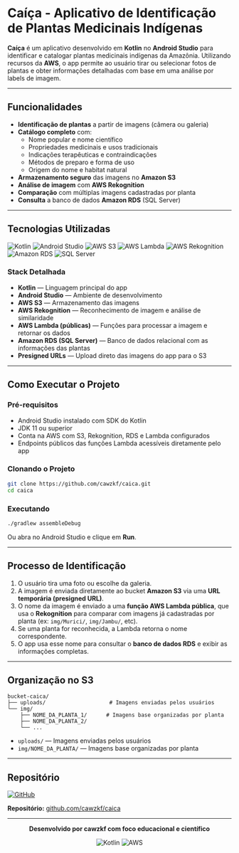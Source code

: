 # Caíça - Aplicativo de Identificação de Plantas Medicinais Indígenas

**Caíça** é um aplicativo desenvolvido em **Kotlin** no **Android Studio** para identificar e catalogar plantas medicinais indígenas da Amazônia. Utilizando recursos da **AWS**, o app permite ao usuário tirar ou selecionar fotos de plantas e obter informações detalhadas com base em uma análise por labels de imagem.

---

## Funcionalidades

* **Identificação de plantas** a partir de imagens (câmera ou galeria)
* **Catálogo completo** com:
  * Nome popular e nome científico
  * Propriedades medicinais e usos tradicionais
  * Indicações terapêuticas e contraindicações
  * Métodos de preparo e forma de uso
  * Origem do nome e habitat natural
* **Armazenamento seguro** das imagens no **Amazon S3**
* **Análise de imagem** com **AWS Rekognition**
* **Comparação** com múltiplas imagens cadastradas por planta
* **Consulta** a banco de dados **Amazon RDS** (SQL Server)

---

## Tecnologias Utilizadas

![Kotlin](https://img.shields.io/badge/Kotlin-7F52FF?style=for-the-badge&logo=kotlin&logoColor=white)
![Android Studio](https://img.shields.io/badge/Android_Studio-3DDC84?style=for-the-badge&logo=android-studio&logoColor=white)
![AWS S3](https://img.shields.io/badge/AWS_S3-569A31?style=for-the-badge&logo=amazon-s3&logoColor=white)
![AWS Lambda](https://img.shields.io/badge/AWS_Lambda-FF9900?style=for-the-badge&logo=aws-lambda&logoColor=white)
![AWS Rekognition](https://img.shields.io/badge/AWS_Rekognition-232F3E?style=for-the-badge&logo=amazon-aws&logoColor=white)
![Amazon RDS](https://img.shields.io/badge/Amazon_RDS-527FFF?style=for-the-badge&logo=amazon-rds&logoColor=white)
![SQL Server](https://img.shields.io/badge/SQL_Server-CC2927?style=for-the-badge&logo=microsoft-sql-server&logoColor=white)

### Stack Detalhada

* **Kotlin** — Linguagem principal do app
* **Android Studio** — Ambiente de desenvolvimento
* **AWS S3** — Armazenamento das imagens
* **AWS Rekognition** — Reconhecimento de imagem e análise de similaridade
* **AWS Lambda (públicas)** — Funções para processar a imagem e retornar os dados
* **Amazon RDS (SQL Server)** — Banco de dados relacional com as informações das plantas
* **Presigned URLs** — Upload direto das imagens do app para o S3

---

## Como Executar o Projeto

### Pré-requisitos

* Android Studio instalado com SDK do Kotlin
* JDK 11 ou superior
* Conta na AWS com S3, Rekognition, RDS e Lambda configurados
* Endpoints públicos das funções Lambda acessíveis diretamente pelo app

### Clonando o Projeto

```bash
git clone https://github.com/cawzkf/caica.git
cd caica
```

### Executando

```bash
./gradlew assembleDebug
```

Ou abra no Android Studio e clique em **Run**.

---

## Processo de Identificação

1. O usuário tira uma foto ou escolhe da galeria.
2. A imagem é enviada diretamente ao bucket **Amazon S3** via uma **URL temporária (presigned URL)**.
3. O nome da imagem é enviado a uma **função AWS Lambda pública**, que usa o **Rekognition** para comparar com imagens já cadastradas por planta (ex: `img/Murici/`, `img/Jambu/`, etc).
4. Se uma planta for reconhecida, a Lambda retorna o nome correspondente.
5. O app usa esse nome para consultar o **banco de dados RDS** e exibir as informações completas.

---

## Organização no S3

```
bucket-caica/
├── uploads/                    # Imagens enviadas pelos usuários
└── img/
    ├── NOME_DA_PLANTA_1/      # Imagens base organizadas por planta
    ├── NOME_DA_PLANTA_2/
    └── ...
```

* `uploads/` — Imagens enviadas pelos usuários
* `img/NOME_DA_PLANTA/` — Imagens base organizadas por planta

---

## Repositório

[![GitHub](https://img.shields.io/badge/GitHub-100000?style=for-the-badge&logo=github&logoColor=white)](https://github.com/cawzkf/caica)

**Repositório:** [github.com/cawzkf/caica](https://github.com/cawzkf/caica)

---

<div align="center">

**Desenvolvido por cawzkf com foco educacional e científico**

![Kotlin](https://img.shields.io/badge/Made_with-Kotlin-7F52FF?style=flat-square&logo=kotlin&logoColor=white)
![AWS](https://img.shields.io/badge/Powered_by-AWS-232F3E?style=flat-square&logo=amazon-aws&logoColor=white)

</div>
